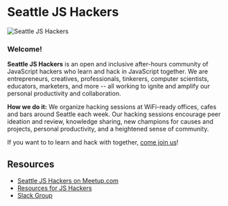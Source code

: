 # Seattle JS Hackers

![Seattle JS Hackers](https://i.snag.gy/oLhrv8.jpg)

### Welcome!

**Seattle JS Hackers** is an open and inclusive after-hours community of JavaScript hackers who learn and hack in JavaScript together. We are entrepreneurs, creatives, professionals, tinkerers, computer scientists, educators, marketers, and more -- all working to ignite and amplify our personal productivity and collaboration.

**How we do it:** We organize hacking sessions at WiFi-ready offices, cafes and bars around Seattle each week. Our hacking sessions encourage peer ideation and review, knowledge sharing, new champions for causes and projects, personal productivity, and a heightened sense of community.

If you want to to learn and hack with together, [come join us](https://www.meetup.com/seattlejshackers)!

## Resources

- [Seattle JS Hackers on Meetup.com](https://www.meetup.com/seattlejshackers/)
- [Resources for JS Hackers](https://github.com/SeattleJSHackers/seattlejshackers/blob/master/README.md)
- [Slack Group](https://seattlejshackers.slack.com/shared_invite/MTcxMTI1NDM5NjU1LTE0OTI0Nzg3MzktNzA4ZTM5OTQ3Yg)
